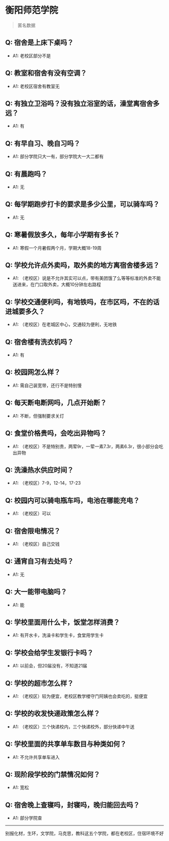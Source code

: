 # 衡阳师范学院

> 匿名数据

## Q: 宿舍是上床下桌吗？

- A1: 老校区部分不是

## Q: 教室和宿舍有没有空调？

- A1: 老校区宿舍有教室无

## Q: 有独立卫浴吗？没有独立浴室的话，澡堂离宿舍多远？

- A1: 有

## Q: 有早自习、晚自习吗？

- A1: 部分学院只大一有，部分学院大一大二都有

## Q: 有晨跑吗？

- A1: 无

## Q: 每学期跑步打卡的要求是多少公里，可以骑车吗？

- A1: 无

## Q: 寒暑假放多久，每年小学期有多长？

- A1: 寒假一个月暑假两个月，学期大概18-19周

## Q: 学校允许点外卖吗，取外卖的地方离宿舍楼多远？

- A1: （老校区）说是不允许其实可以点，带有美团饿了么等等标准的外卖不能送进来，在门口取外卖，大概10分钟左右路程

## Q: 学校交通便利吗，有地铁吗，在市区吗，不在的话进城要多久？

- A1: （老校区）在老城区中心，交通较为便利，无地铁

## Q: 宿舍楼有洗衣机吗？

- A1: 有

## Q: 校园网怎么样？

- A1: 需自己装宽带，还行不是特别慢

## Q: 每天断电断网吗，几点开始断？

- A1: 不断，但强制要求关灯

## Q: 食堂价格贵吗，会吃出异物吗？

- A1: （老校区）不是特别贵，两荤9r，一荤一素7.3r，两素6.3r，很小部分会吃出异物

## Q: 洗澡热水供应时间？

- A1: （老校区）7-9，12-14，17-23

## Q: 校园内可以骑电瓶车吗，电池在哪能充电？

- A1: （老校区）可以

## Q: 宿舍限电情况？

- A1: （老校区）自己交钱

## Q: 通宵自习有去处吗？

- A1: 无

## Q: 大一能带电脑吗？

- A1: 能

## Q: 学校里面用什么卡，饭堂怎样消费？

- A1: 有开水卡，洗澡卡和学生卡，食堂用学生卡

## Q: 学校会给学生发银行卡吗？

- A1: 以前会，但20届没有，不知道21届

## Q: 学校的超市怎么样？

- A1: （老校区）较为便宜，老校区教学楼守门阿姨也会卖吃的，挺便宜

## Q: 学校的收发快递政策怎么样？

- A1: （老校区）三个快递校内，三个快递校外，部分快递中午送

## Q: 学校里面的共享单车数目与种类如何？

- A1: 不允许共享单车进入

## Q: 现阶段学校的门禁情况如何？

- A1: 宽松

## Q: 宿舍晚上查寝吗，封寝吗，晚归能回去吗？

- A1: 部分学院查

***

别报化材，生环，文学院，马克思，教科这五个学院，都在老校区，住宿环境不好